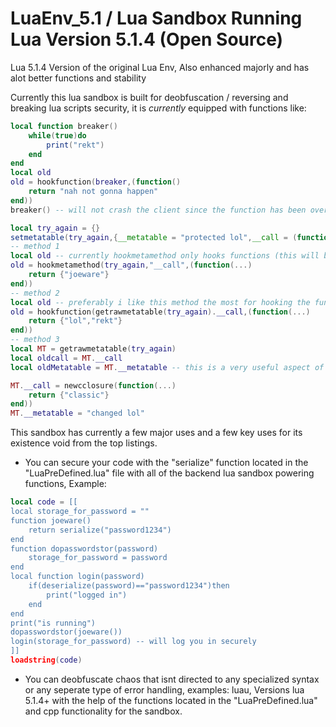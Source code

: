 # LuaEnv_5.1 / Lua Sandbox Running Lua Version 5.1.4 (Open Source)
Lua 5.1.4 Version of the original Lua Env, Also enhanced majorly and has alot better functions and stability

Currently this lua sandbox is built for deobfuscation / reversing and breaking lua scripts security, it is *currently* equipped with functions like:
```lua
local function breaker()
    while(true)do
        print("rekt")
    end
end
local old
old = hookfunction(breaker,(function()
    return "nah not gonna happen"
end))
breaker() -- will not crash the client since the function has been overriden

local try_again = {}
setmetatable(try_again,{__metatable = "protected lol",__call = (function()return try_again end)}) -- for metatables we will do a little trolling (there is 3 ways you can go about handling this)
-- method 1
local old -- currently hookmetamethod only hooks functions (this will be fixed in a later update)
old = hookmetamethod(try_again,"__call",(function(...)
    return {"joeware"}
end))
-- method 2
local old -- preferably i like this method the most for hooking the function because it is faster then the common method (method 3)
old = hookfunction(getrawmetatable(try_again).__call,(function(...)
    return {"lol","rekt"}
end))
-- method 3
local MT = getrawmetatable(try_again)
local oldcall = MT.__call
local oldMetatable = MT.__metatable -- this is a very useful aspect of method 3 as you can (CURRENTLY) only replace non-functions with method 3 as hookmetamethod is shit right now

MT.__call = newcclosure(function(...)
    return {"classic"}
end))
MT.__metatable = "changed lol"
```
This sandbox has currently a few major uses and a few key uses for its existence void from the top listings.

* You can secure your code with the "serialize" function located in the "LuaPreDefined.lua" file with all of the backend lua sandbox powering functions, Example:
```lua
local code = [[
local storage_for_password = ""
function joeware()
    return serialize("password1234")
end
function dopasswordstor(password)
    storage_for_password = password
end
local function login(password)
    if(deserialize(password)=="password1234")then
        print("logged in")
    end
end
print("is running")
dopasswordstor(joeware())
login(storage_for_password) -- will log you in securely
]]
loadstring(code)
```
* You can deobfuscate chaos that isnt directed to any specialized syntax or any seperate type of error handling, examples: luau, Versions lua 5.1.4+ with the help of the functions located in the "LuaPreDefined.lua" and cpp functionality for the sandbox.
